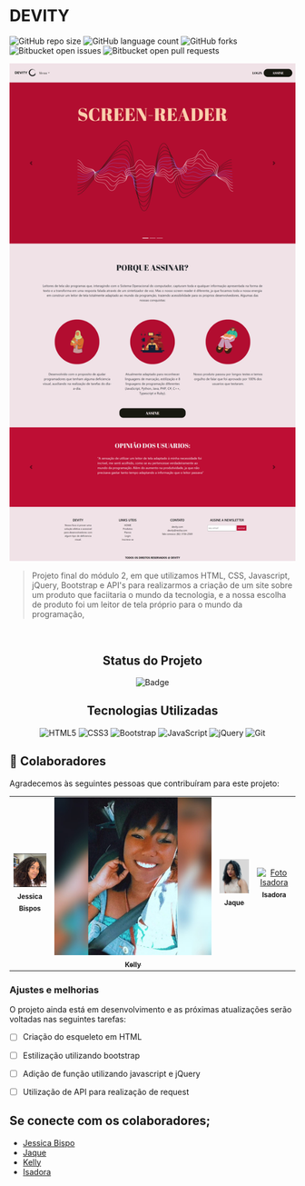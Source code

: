 # DEVITY



<!---Esses são exemplos. Veja https://shields.io para outras pessoas ou para personalizar este conjunto de escudos. Você pode querer incluir dependências, status do projeto e informações de licença aqui--->

![GitHub repo size](https://img.shields.io/github/repo-size/jessbispo/projeto-final?style=for-the-badge)
![GitHub language count](https://img.shields.io/github/languages/count/jessbispo/PROJETO-FINAL?style=for-the-badge)
![GitHub forks](https://img.shields.io/github/forks/jessbispo/PROJETO-FINAL?style=for-the-badge)
![Bitbucket open issues](https://img.shields.io/bitbucket/issues/jessbispo/PROJETO-FINAL?style=for-the-badge)
![Bitbucket open pull requests](https://img.shields.io/bitbucket/pr-raw/jessbispo/PROJETO-FINAL?style=for-the-badge)

<img src="assets/homepage.png" alt="imagem">

> Projeto final do módulo 2, em que utilizamos HTML, CSS, Javascript, jQuery, Bootstrap e API's para realizarmos a criação de um site sobre um produto que faciitaria o mundo da tecnologia, e a nossa escolha de produto foi um leitor de tela próprio para o mundo da programação, 

<br>

<div id="inicio" align=center>
<h2><strong>Status do Projeto</strong></h2>

  ![Badge](https://img.shields.io/badge/STATUS-EM%20ANDAMENTO-red)

</div> 


<h2 align="center"><strong>Tecnologias Utilizadas</strong></h2>

<div align="center">

![HTML5](https://img.shields.io/badge/html5-%23E34F26.svg?style=for-the-badge&logo=html5&logoColor=white)
![CSS3](https://img.shields.io/badge/css3-%231572B6.svg?style=for-the-badge&logo=css3&logoColor=white)
![Bootstrap](https://img.shields.io/badge/bootstrap-%23563D7C.svg?style=for-the-badge&logo=bootstrap&logoColor=white)
![JavaScript](https://img.shields.io/badge/javascript-%23323330.svg?style=for-the-badge&logo=javascript&logoColor=%23F7DF1E)
![jQuery](https://img.shields.io/badge/jquery-%230769AD.svg?style=for-the-badge&logo=jquery&logoColor=white)
![Git](https://img.shields.io/badge/git-%23F05033.svg?style=for-the-badge&logo=git&logoColor=white)

</div> 

## 🤝 Colaboradores

Agradecemos às seguintes pessoas que contribuíram para este projeto:

<table>
  <tr>
    <td align="center">
      <a href="#">
        <img src="assets/Jessica-foto.jpeg" width="100px;" alt="Foto Jessica"/><br>
        <sub>
          <b>Jessica Bispos</b>
        </sub>
      </a>
    </td>
    <td align="center">
      <a href="#">
        <img src="assets/Kelly-foto.jpeg" alt="Foto Kelly"/><br>
        <sub>
          <b>Kelly</b>
        </sub>
      </a>
    </td>
    <td align="center">
      <a href="#">
        <img src="assets/Jaque-foto.jpeg" width="100px;" alt="Foto Jaque"/><br>
        <sub>
          <b>Jaque</b>
        </sub>
      </a>
    </td>
     <td align="center">
      <a href="#">
        <img src="assets/Isadora-foto.png" width="100px;" alt="Foto Isadora"/><br>
        <sub>
          <b>Isadora</b>
        </sub>
      </a>
    </td>
  </tr>
</table>

### Ajustes e melhorias

O projeto ainda está em desenvolvimento e as próximas atualizações serão voltadas nas seguintes tarefas:

- [ ] Criação do esqueleto em HTML
- [ ] Estilização utilizando bootstrap
- [ ] Adição de função utilizando javascript e jQuery
- [ ] Utilização de API para realização de request


## **Se conecte com os colaboradores**;  

- [Jessica Bispo](https://github.com/jessbispo)
- [Jaque](https://github.com/Jackiesants)
- [Kelly](https://github.com/kellysanttos)
- [Isadora](https://github.com/isadoraraujo)


